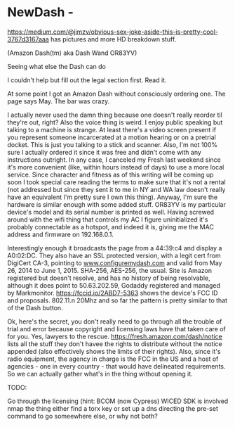 # NewDash - 

https://medium.com/@jimzv/obvious-sex-joke-aside-this-is-pretty-cool-3767d3167aaa has pictures and more HD breakdown stuff.

(Amazon Dash(tm) aka Dash Wand OR83YV)

Seeing what else the Dash can do

I couldn't help but fill out the legal section first. Read it. 

At some point I got an Amazon Dash without consciously ordering one. The page says May. The bar was crazy.

I actually never used the damn thing because one doesn't really reorder til they're out, right? Also the voice thing is weird. I enjoy public speaking but talking to a machine is strange. At least there's a video screen present if you represent someone incarcerated at a motion hearing or on a pretrial docket. This is just you talking to a stick and scanner. Also, I'm not 100% sure I actually ordered it since it was free and didn't come with any instructions outright. In any case, I canceled my Fresh last weekend since it's more convenient (like, within hours instead of days) to use a more local service. Since character and fitness as of this writing will be coming up soon I took special care reading the terms to make sure that it's not a rental (not addressed but since they sent it to me in NY and WA law doesn't really have an equivalent I'm pretty sure I own this thing). Anyway, I'm sure the hardware is similar enough with some added stuff. OR83YV is my particular device's model and its serial number is printed as well. Having screwed around with the wifi thing that controls my AC I figure uninitialized it's probably connectable as a hotspot, and indeed it is, giving me the MAC address and firmware on 192.168.0.1.

Interestingly enough it broadcasts the page from a 44:39:c4 and display a A0:02:DC. They also have an SSL protected version, with a legit cert from DigiCert CA-3, pointing to www.configuremydash.com and valid from May 26, 2014 to June 1, 2015. SHA-256, AES-256, the usual. Site is Amazon registered but doesn't resolve, and has no history of being resolvable, although it does point to 50.63.202.59, Godaddy registered and managed by Markmonitor. https://fccid.io/2ABD7-5363 shows the device's FCC ID and proposals. 802.11.n 20Mhz and so far the pattern is pretty similar to that of the Dash button. 

Ok, here's the secret, you don't really need to go through all the trouble of trial and error because copyright and licensing laws have that taken care of for you. Yes, lawyers to the rescue. https://fresh.amazon.com/dash/notice lists all the stuff they don't havee the rights to distribute without the notice appended (also effectively shows the limits of their rights). Also, since it's radio equipment, the agency in charge is the FCC in the US and a host of agencies - one in every country - that would have delineated requirements. So we can actually gather what's in the thing without opening it.

TODO:

Go through the licensing (hint: BCOM (now Cypress) WICED SDK is involved
nmap the thing
either find a torx key or set up a dns directing the pre-set command to go someewhere else, or why not both?
